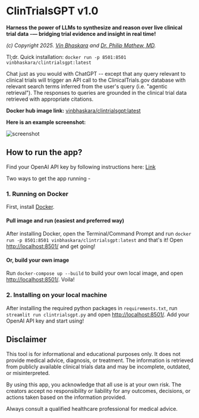 # ClinTrialsGPT v1.0

**Harness the power of LLMs to synthesize and reason over live clinical trial data -— bridging trial evidence and insight in real time!**

*(c) Copyright 2025. [Vin Bhaskara](https://vinbhaskara.github.io/) and [Dr. Philip Mathew, MD](https://www.linkedin.com/in/philipmathewmd/).*

Tl;dr. Quick installation: `docker run -p 8501:8501 vinbhaskara/clintrialsgpt:latest`

Chat just as you would with ChatGPT -- except that any query relevant to clinical trials will trigger an API call to the ClinicalTrials.gov database with relevant search terms inferred from the user's query (i.e. "agentic retrieval"). The responses to queries are grounded in the clinical trial data retrieved with appropriate citations. 

**Docker hub image link:** [vinbhaskara/clintrialsgpt:latest](https://hub.docker.com/r/vinbhaskara/clintrialsgpt)

**Here is an example screenshot:**

![screenshot](screenshot.png)

## How to run the app?

Find your OpenAI API key by following instructions here: [Link](https://help.openai.com/en/articles/4936850-where-do-i-find-my-openai-api-key)

Two ways to get the app running - 

### 1. Running on Docker

First, install [Docker](https://www.docker.com/). 

#### Pull image and run (easiest and preferred way)

After installing Docker, open the Terminal/Command Prompt and run `docker run -p 8501:8501 vinbhaskara/clintrialsgpt:latest` and that's it! Open [http://localhost:8501/](http://localhost:8501/) and get going!

#### Or, build your own image

Run `docker-compose up --build` to build your own local image, and open [http://localhost:8501/](http://localhost:8501/). Voila!

### 2. Installing on your local machine
After installing the required python packages in `requirements.txt`, run `streamlit run clintrialsgpt.py` and open [http://localhost:8501/](http://localhost:8501/). Add your OpenAI API key and start using!

## Disclaimer

This tool is for informational and educational purposes only. It does not provide medical advice, diagnosis, or treatment. The information is retrieved from publicly available clinical trials data and may be incomplete, outdated, or misinterpreted.

By using this app, you acknowledge that all use is at your own risk. The creators accept no responsibility or liability for any outcomes, decisions, or actions taken based on the information provided.

Always consult a qualified healthcare professional for medical advice.
